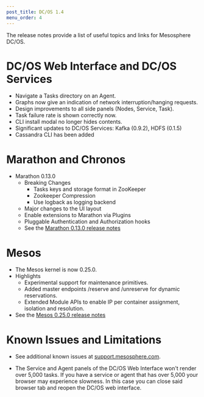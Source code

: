 ```yaml
---
post_title: DC/OS 1.4
menu_order: 4
---
```

The release notes provide a list of useful topics and links for Mesosphere DC/OS.

# <a name="dcos-ui"></a>DC/OS Web Interface and DC/OS Services

  * Navigate a Tasks directory on an Agent.
  * Graphs now give an indication of network interruption/hanging requests.
  * Design improvements to all side panels (Nodes, Service, Task).
  * Task failure rate is shown correctly now.
  * CLI install modal no longer hides contents.
  * Significant updates to DC/OS Services: Kafka (0.9.2), HDFS (0.1.5)
  * Cassandra CLI has been added

# <a name="marathon-chronos"></a>Marathon and Chronos

  * Marathon 0.13.0 
      * Breaking Changes 
          * Tasks keys and storage format in ZooKeeper
          * Zookeeper Compression
          * Use logback as logging backend
      * Major changes to the UI layout
      * Enable extensions to Marathon via Plugins
      * Pluggable Authentication and Authorization hooks
      * See the [Marathon 0.13.0 release notes][1]

# <a name="mesos"></a>Mesos

  * The Mesos kernel is now 0.25.0.
  * Highlights 
      * Experimental support for maintenance primitives.
      * Added master endpoints /reserve and /unreserve for dynamic reservations.
      * Extended Module APIs to enable IP per container assignment, isolation and resolution.
  * See the [Mesos 0.25.0 release notes][2]

<!-- ## System Requirements

The system requirements are documented [here](/administration/installing/cloud/system-requirements/). -->

# <a name="known-issues"></a>Known Issues and Limitations

  * See additional known issues at <a href="https://support.mesosphere.com" target="_blank">support.mesosphere.com</a>.

  * The Service and Agent panels of the DC/OS Web Interface won't render over 5,000 tasks. If you have a service or agent that has over 5,000 your browser may experience slowness. In this case you can close said browser tab and reopen the DC/OS web interface.

 [1]: https://github.com/mesosphere/marathon/blob/v0.13.0-RC1/changelog.md
 [2]: https://git-wip-us.apache.org/repos/asf?p=mesos.git;a=blob_plain;f=CHANGELOG;hb=0.25.0